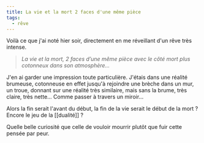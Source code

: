 ```yaml
---
title: La vie et la mort 2 faces d'une même pièce
tags:
  - rêve
---
```

Voilà ce que j'ai noté hier soir, directement en me réveillant d'un rêve très intense.

> _La vie et la mort, 2 faces d’une même pièce avec le côté mort plus cotonneux dans son atmosphère..._

J'en ai garder une impression toute particulière. J'étais dans une réalité brumeuse, cotonneuse en effet jusqu'à rejoindre une brèche dans un mur, un troue, donnant sur une réalité très similaire, mais sans la brume, très claire, très nette... Comme passer à travers un miroir...

Alors la fin serait l'avant du début, la fin de la vie serait le début de la mort ? Encore le jeu de la [[dualité]] ?

Quelle belle curiosité que celle de vouloir mourrir plutôt que fuir cette pensée par peur.